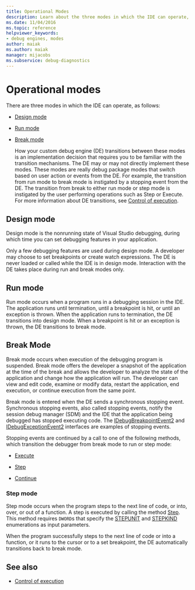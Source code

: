 ```yaml
---
title: Operational Modes
description: Learn about the three modes in which the IDE can operate, which are design mode, run mode, and break mode.
ms.date: 11/04/2016
ms.topic: reference
helpviewer_keywords:
- debug engines, modes
author: maiak
ms.author: maiak
manager: mijacobs
ms.subservice: debug-diagnostics
---
```

# Operational modes

There are three modes in which the IDE can operate, as follows:

- [Design mode](#vsconoperationalmodesanchor1)

- [Run mode](#vsconoperationalmodesanchor2)

- [Break mode](#vsconoperationalmodesanchor3)

  How your custom debug engine (DE) transitions between these modes is an implementation decision that requires you to be familiar with the transition mechanisms. The DE may or may not directly implement these modes. These modes are really debug package modes that switch based on user action or events from the DE. For example, the transition from run mode to break mode is instigated by a stopping event from the DE. The transition from break to either run mode or step mode is instigated by the user performing operations such as Step or Execute. For more information about DE transitions, see [Control of execution](../../extensibility/debugger/control-of-execution.md).

## <a name="vsconoperationalmodesanchor1"></a> Design mode
 Design mode is the nonrunning state of Visual Studio debugging, during which time you can set debugging features in your application.

 Only a few debugging features are used during design mode. A developer may choose to set breakpoints or create watch expressions. The DE is never loaded or called while the IDE is in design mode. Interaction with the DE takes place during run and break modes only.

## <a name="vsconoperationalmodesanchor2"></a> Run mode
 Run mode occurs when a program runs in a debugging session in the IDE. The application runs until termination, until a breakpoint is hit, or until an exception is thrown. When the application runs to termination, the DE transitions into design mode. When a breakpoint is hit or an exception is thrown, the DE transitions to break mode.

## <a name="vsconoperationalmodesanchor3"></a> Break Mode
 Break mode occurs when execution of the debugging program is suspended. Break mode offers the developer a snapshot of the application at the time of the break and allows the developer to analyze the state of the application and change how the application will run. The developer can view and edit code, examine or modify data, restart the application, end execution, or continue execution from the same point.

 Break mode is entered when the DE sends a synchronous stopping event. Synchronous stopping events, also called stopping events, notify the session debug manager (SDM) and the IDE that the application being debugged has stopped executing code. The [IDebugBreakpointEvent2](../../extensibility/debugger/reference/idebugbreakpointevent2.md) and [IDebugExceptionEvent2](../../extensibility/debugger/reference/idebugexceptionevent2.md) interfaces are examples of stopping events.

 Stopping events are continued by a call to one of the following methods, which transition the debugger from break mode to run or step mode:

- [Execute](../../extensibility/debugger/reference/idebugprocess3-execute.md)

- [Step](../../extensibility/debugger/reference/idebugprocess3-step.md)

- [Continue](../../extensibility/debugger/reference/idebugprocess3-continue.md)

### <a name="vsconoperationalmodesanchor4"></a> Step mode
 Step mode occurs when the program steps to the next line of code, or into, over, or out of a function. A step is executed by calling the method [Step](../../extensibility/debugger/reference/idebugprocess3-step.md). This method requires `DWORD`s that specify the [STEPUNIT](../../extensibility/debugger/reference/stepunit.md) and [STEPKIND](../../extensibility/debugger/reference/stepkind.md) enumerations as input parameters.

 When the program successfully steps to the next line of code or into a function, or it runs to the cursor or to a set breakpoint, the DE automatically transitions back to break mode.

## See also
- [Control of execution](../../extensibility/debugger/control-of-execution.md)

